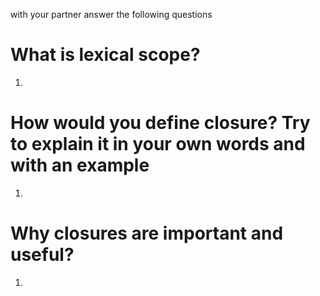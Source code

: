 with your partner answer the following questions

# What is lexical scope?

1. 

# How would you define closure? Try to explain it in your own words and with an example

1. 

# Why closures are important and useful?

1. 
